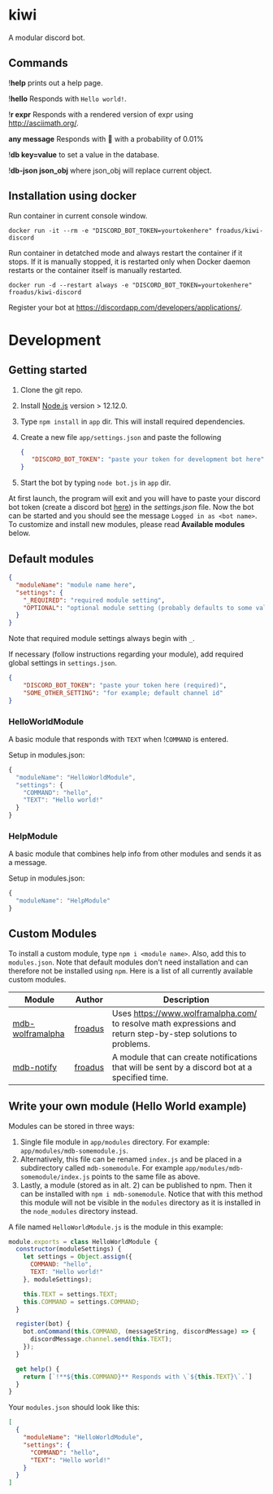# kiwi

A modular discord bot.

## Commands

!**help** prints out a help page.

!**hello** Responds with `Hello world!`.

!**r expr** Responds with a rendered version of expr using http://asciimath.org/.

**any message** Responds with 🎉 with a probability of 0.01%

!**db key=value** to set a value in the database.

!**db-json json_obj** where json_obj will replace current object.

## Installation using docker

Run container in current console window.

```
docker run -it --rm -e "DISCORD_BOT_TOKEN=yourtokenhere" froadus/kiwi-discord
```

Run container in detatched mode and always restart the container if it stops. If it is manually stopped, it is restarted only when Docker daemon restarts or the container itself is manually restarted.

```
docker run -d --restart always -e "DISCORD_BOT_TOKEN=yourtokenhere" froadus/kiwi-discord
```

Register your bot at https://discordapp.com/developers/applications/.

# Development

## Getting started

1. Clone the git repo.
2. Install [Node.js](https://nodejs.org/en/) version > 12.12.0.
3. Type `npm install` in `app` dir. This will install required dependencies.
4. Create a new file `app/settings.json` and paste the following

   ```json
   {
      "DISCORD_BOT_TOKEN": "paste your token for development bot here"
   }
   ```

5. Start the bot by typing `node bot.js` in `app` dir.

At first launch, the program will exit and you will have to paste your discord bot token (create a discord bot [here](https://discordapp.com/developers/applications/)) in the *settings.json* file. Now the bot can be started and you should see the message `Logged in as <bot name>`. To customize and install new modules, please read **Available modules** below.

## Default modules

```json
{
  "moduleName": "module name here",
  "settings": {
    "_REQUIRED": "required module setting",
    "OPTIONAL": "optional module setting (probably defaults to some value otherwise)"
  }
}
```

Note that required module settings always begin with `_`.

If necessary (follow instructions regarding your module), add required global settings in `settings.json`.

```json
{
    "DISCORD_BOT_TOKEN": "paste your token here (required)",
    "SOME_OTHER_SETTING": "for example; default channel id"
}
```

### HelloWorldModule

A basic module that responds with `TEXT` when !`COMMAND` is entered.

Setup in modules.json:

```javascript
{
  "moduleName": "HelloWorldModule",
  "settings": {
    "COMMAND": "hello",
    "TEXT": "Hello world!"
  }
}
```

### HelpModule

A basic module that combines help info from other modules and sends it as a message.

Setup in modules.json:

```javascript
{
  "moduleName": "HelpModule"
}
```

## Custom Modules

To install a custom module, type `npm i <module name>`. Also, add this to `modules.json`. Note that default modules don't need installation and can therefore not be installed using `npm`. Here is a list of all currently available custom modules.

| Module      | Author        | Description   |
|------------------|---------------|-------|
| [mdb-wolframalpha](https://www.npmjs.com/package/mdb-wolframalpha) | [froadus](https://github.com/froadus/) | Uses https://www.wolframalpha.com/ to resolve math expressions and return step-by-step solutions to problems. |
| [mdb-notify](https://www.npmjs.com/package/mdb-notify) | [froadus](https://github.com/froadus/) | A module that can create notifications that will be sent by a discord bot at a specified time. |

## Write your own module (Hello World example)

Modules can be stored in three ways:

1. Single file module in `app/modules` directory. For example: `app/modules/mdb-somemodule.js`.
2. Alternatively, this file can be renamed `index.js` and be placed in a subdirectory called `mdb-somemodule`. For example `app/modules/mdb-somemodule/index.js` points to the same file as above.
3. Lastly, a module (stored as in alt. 2) can be published to npm. Then it can be installed with `npm i mdb-somemodule`. Notice that with this method this module will not be visible in the `modules` directory as it is installed in the `node_modules` directory instead.

A file named `HelloWorldModule.js` is the module in this example:

```javascript
module.exports = class HelloWorldModule {
  constructor(moduleSettings) {
    let settings = Object.assign({
      COMMAND: "hello",
      TEXT: "Hello world!"
    }, moduleSettings);

    this.TEXT = settings.TEXT;
    this.COMMAND = settings.COMMAND;
  }

  register(bot) {
    bot.onCommand(this.COMMAND, (messageString, discordMessage) => {
      discordMessage.channel.send(this.TEXT);
    });
  }

  get help() {
    return [`!**${this.COMMAND}** Responds with \`${this.TEXT}\`.`]
  }
}
```

Your `modules.json` should look like this:

```json
[
  {
    "moduleName": "HelloWorldModule",
    "settings": {
      "COMMAND": "hello",
      "TEXT": "Hello world!"
    }
  }
]

```
